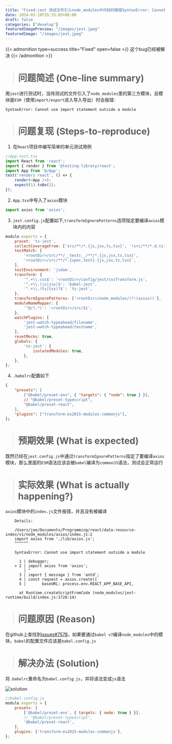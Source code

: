 ```yaml
---
title: "Fixed:jest 测试文件引入node_modules中代码时报错SyntaxError: Cannot use import statement outside a module"
date: 2024-03-10T15:33:03+08:00
draft: false
categories: ["develop"]
featuredImagePreview: "/images/jest.jpeg"
featuredImage: "/images/jest.jpeg"
---
```


{{< admonition type=success title="Fixed" open=false >}}
这个bug已经被解决
{{< /admonition >}}

> # 问题简述 (One-line summary)

用`jest`进行测试时，当待测试的文件引入了`node_modules`里的第三方模块，且模块是`ESM`（使用`import/export`进入导入导出）时会报错:
```shell
SyntaxError: Cannot use import statement outside a module
```
> # 问题复现 (Steps-to-reproduce)


1. 在`React`项目中编写简单的单元测试用例

```typescript
//App.test.tsx
import React from 'react';
import { render } from '@testing-library/react';
import App from '@/App';
test('renders react', () => {
	render(<App />);
	expect(1).toBe(1);
});
```

2. `App.tsx`中导入了`axios`模块

```typescript
import axios from 'axios';
```

3. `jest.config.js`配置如下,`transformIgnorePatterns`选项指定要编译`axios`模块内的内容

```javascript
module.exports = {
	preset: 'ts-jest',
	collectCoverageFrom: ['src/**/*.{js,jsx,ts,tsx}', '!src/**/*.d.ts'],
	testMatch: [
		'<rootDir>/src/**/__tests__/**/*.{js,jsx,ts,tsx}',
		'<rootDir>/src/**/*.{spec,test}.{js,jsx,ts,tsx}',
	],
	testEnvironment: 'jsdom',
	transform: {
		'^.+\\.css$': '<rootDir>/config/jest/cssTransform.js',
		'^.+\\.(js|jsx)$': 'babel-jest',
		'^.+\\.(ts|tsx)?$': 'ts-jest',
	},
	transformIgnorePatterns: ['<rootDir>/node_modules/(?!(axios))'],
	moduleNameMapper: {
		'^@/(.*)': '<rootDir>/src/$1',
	},
	watchPlugins: [
		'jest-watch-typeahead/filename',
		'jest-watch-typeahead/testname',
	],
	resetMocks: true,
	globals: {
		'ts-jest': {
			isolatedModules: true,
		},
	},
};

```

4. `.babelrc`配置如下
```json
{
	"presets": [
		["@babel/preset-env", { "targets": { "node": true } }],
		// "@babel/preset-typescript",
		"@babel/preset-react",
	],
	"plugins": ["transform-es2015-modules-commonjs"],
};

```

> # 预期效果 (What is expected)

既然已经在`jest.config.js`中通过`transformIgnorePatterns`指定了要编译`axios`模块，那么里面的`ESM`语法应该会被`babel`编译为`commonJS`语法，测试会正常运行

> # 实际效果 (What is actually happening?)

`axios`模块中的`index.js`文件报错，并且没有被编译

```shell
    Details:

    /Users/joe/Documents/Programming/react/data-resource-index/v1/node_modules/axios/index.js:2
    import axios from './lib/axios.js';
    ^^^^^^

    SyntaxError: Cannot use import statement outside a module

      1 | debugger;
    > 2 | import axios from 'axios';
        | ^
      3 | import { message } from 'antd';
      4 | const request = axios.create({
      5 |       baseURL: process.env.REACT_APP_BASE_API,

      at Runtime.createScriptFromCode (node_modules/jest-runtime/build/index.js:1728:14)

```

> # 问题原因 (Reason)

在github上查找到[issues#7578](https://github.com/jestjs/jest/issues/7578)，如果要通过`babel v7`编译`node_modules`中的模块，`babel`的配置文件应该是`babel.config.js`



> # 解决办法 (Solution)

将`.babelrc`重命名为`babel.config.js`，并将语法变成`js`语法

![solution](/images/rename_babel.png)

```javascript
//babel.config.js
module.exports = {
	presets: [
		['@babel/preset-env', { targets: { node: true } }],
		// "@babel/preset-typescript",
		'@babel/preset-react',
	],
	plugins: ['transform-es2015-modules-commonjs'],
};

```